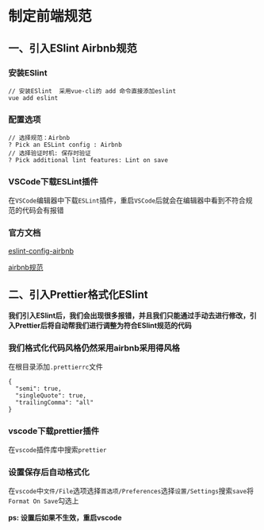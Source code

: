 # 制定前端规范
## 一、引入ESlint Airbnb规范

### 安装ESlint

```npm
// 安装ESlint  采用vue-cli的 add 命令直接添加eslint
vue add eslint 
```

### 配置选项

```npm
// 选择规范：Airbnb
? Pick an ESLint config : Airbnb
// 选择验证时机: 保存时验证
? Pick additional lint features: Lint on save
```

### VSCode下载ESLint插件

在`VSCode`编辑器中下载`ESLint`插件，重启`VSCode`后就会在编辑器中看到不符合规范的代码会有报错

### 官方文档

[eslint-config-airbnb](https://github.com/vuejs/eslint-config-airbnb)

[airbnb规范](https://github.com/airbnb/javascript#readme)

## 二、引入Prettier格式化ESlint

**我们引入ESlint后，我们会出现很多报错，并且我们只能通过手动去进行修改，引入Prettier后将自动帮我们进行调整为符合ESlint规范的代码**

### 我们格式化代码风格仍然采用airbnb采用得风格

在根目录添加`.prettierrc`文件

```.prettierrc
{
  "semi": true,
  "singleQuote": true,
  "trailingComma": "all"
}

```

### vscode下载prettier插件

在`vscode`插件库中搜索`prettier`

### 设置保存后自动格式化

在`vscode`中`文件/File`选项选择`首选项/Preferences`选择`设置/Settings`搜索`save`将`Format On Save`勾选上

**ps: 设置后如果不生效，重启vscode**